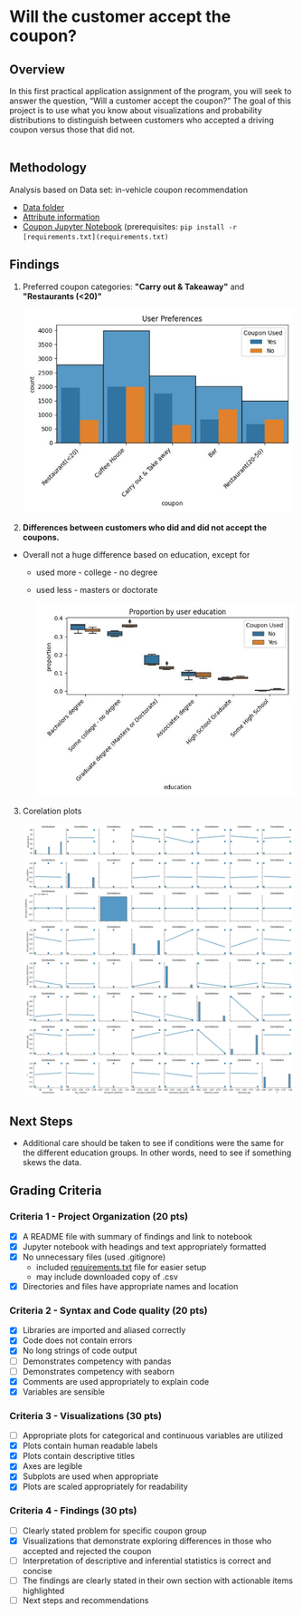 # Will the customer accept the coupon?

## Overview

In this first practical application assignment of the program, you will seek to answer the question, “Will a customer accept the coupon?” The goal of this project is to use what you know about visualizations and probability distributions to distinguish between customers who accepted a driving coupon versus those that did not.
<br></br>

## Methodology

Analysis based on Data set: in-vehicle coupon recommendation

+ [Data folder](https://archive.ics.uci.edu/ml/machine-learning-databases/00603/)
+ [Attribute information](https://archive.ics.uci.edu/ml/datasets/in-vehicle%20coupon%20recommendation#)
+ [Coupon Jupyter Notebook](./Coupon.ipynb)
  (prerequisites: ```pip install -r [requirements.txt](requirements.txt)```

## Findings

1. Preferred coupon categories: **"Carry out & Takeaway"** and **"Restaurants (<20)"**

    ![User Coupon Preferences](images/user_preferences.jpg "User preferences")

2. **Differences between customers who did and did not accept the coupons.**

+ Overall not a huge difference based on education, except for
  + used more - college - no degree
  + used less - masters or doctorate

    ![User education](images/user_education.jpg "User education")

3. Corelation plots

    ![Correlation plots](images/correlations.jpg)

## Next Steps

+ Additional care should be taken to see if conditions were the same for the different education groups. In other words, need to see if something skews the data.

## Grading Criteria

### Criteria 1 - Project Organization (20 pts)

+ [x] A README file with summary of findings and link to notebook
+ [x] Jupyter notebook with headings and text appropriately formatted
+ [x] No unnecessary files (used .gitignore)
  + included [requirements.txt](requirements.txt) file for easier setup
  + may include downloaded copy of .csv
+ [x] Directories and files have appropriate names and location

### Criteria 2 - Syntax and Code quality (20 pts)

+ [X] Libraries are imported and aliased correctly
+ [X] Code does not contain errors
+ [X] No long strings of code output
+ [ ] Demonstrates competency with pandas
+ [ ] Demonstrates competency with seaborn
+ [X] Comments are used appropriately to explain code
+ [X] Variables are sensible

### Criteria 3 - Visualizations (30 pts)

+ [ ] Appropriate plots for categorical and continuous variables are utilized
+ [X] Plots contain human readable labels
+ [X] Plots contain descriptive titles
+ [X] Axes are legible
+ [X] Subplots are used when appropriate
+ [X] Plots are scaled appropriately for readability

### Criteria 4 - Findings (30 pts)

+ [ ] Clearly stated problem for specific coupon group
+ [X] Visualizations that demonstrate exploring differences in those who accepted and rejected the coupon
+ [ ] Interpretation of descriptive and inferential statistics is correct and concise
+ [ ] The findings are clearly stated in their own section with actionable items highlighted
+ [ ] Next steps and recommendations
